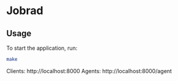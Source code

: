 # Jobrad

## Usage

To start the application, run:
```bash
make
```

Clients: http://localhost:8000
Agents: http://localhost:8000/agent

